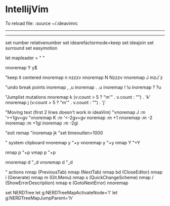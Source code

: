 # IntellijVim

To reload file:
:source ~/.ideavimrc 

--------------------

--------------------

set number relativenumber
set idearefactormode=keep
set ideajoin
set surround
set easymotion

let mapleader = " "

nnoremap Y y$

"keep it centered
nnoremap n nzzzv
nnoremap N Nzzzv
nnoremap J mzJ`z

"undo break points
inoremap , ,<C-g>u
inoremap . .<C-g>u
inoremap ! !<C-g>u
inoremap ? ?<C-g>u

"Jumplist mutations
nnoremap <exp> k (v:count > 5 ? "m'" .  v.count : "") . 'k'
nnoremap <exp> j (v:count > 5 ? "m'" .  v.count : "") . 'j'

"Moving text (first 2 lines doesn't work in ideaVim)
"vnoremap J :m '>+1<CR>gv=gv
"vnoremap K :m '<-2<CR>gv=gv
noremap <C-j> :m +1<CR>
nnoremap <C-k> :m -2<CR>
inoremap <C-j> <Esc>:m +1<CR>gi
inoremap <C-k> <Esc>:m -2<CR>gi

"exit remap
"inoremap jk <Esc>
"set timeoutlen=1000

" system clipboard
nnoremap <leader>y "+y
vnoremap <leader>y "+y
nmap <leader>Y "+Y

nmap <leader>p "+p
vmap <leader>p "+p

nnoremap <leader>d "_d
vnoremap <leader>d "_d

" actions
nmap <C-h> <action>(PreviousTab)
nmap <C-l> <action>(NextTab)
nmap <leader>bd <action>(CloseEditor)
nmap <leader>i <action>(Generate)
nmap <leader>m <action>(Git.Menu)
nmap <leader>s <action>(QuickChangeScheme)
nmap <leader>/ <action>(ShowErrorDescription)
nmap <leader>e <action>(GotoNextError)
nnoremap <leader><leader> <C-Tab>

set NERDTree
let g:NERDTreeMapActivateNode='l'
let g:NERDTreeMapJumpParent='h'

